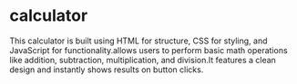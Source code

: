 # calculator
This calculator is built using HTML for structure, CSS for styling, and JavaScript for functionality.allows users to perform basic math operations like addition, subtraction, multiplication, and division.It features a clean design and instantly shows results on button clicks.
